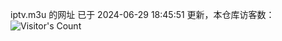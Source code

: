 iptv.m3u 的网址 已于 2024-06-29 18:45:51 更新，本仓库访客数：![Visitor's Count](https://profile-counter.glitch.me/pxiptv_TV/count.svg)
